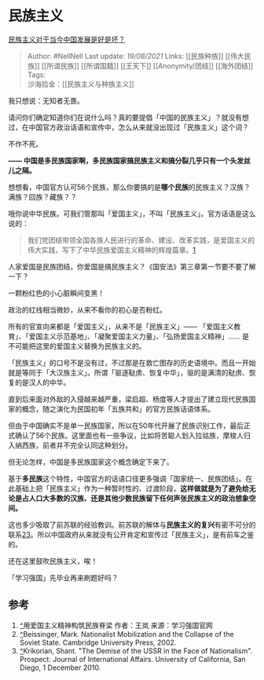 # 民族主义
[民族主义对于当今中国发展是好是坏？](https://www.zhihu.com/question/395927150/answer/1409402698)

> Author: #NellNell 
Last update: *19/08/2021* 
Links: [[民族种族]] [[伟大民族]] [[所谓民族]] [[所谓国籍]] [[王天下]] [[Anonymity/团结]] [[海外团结]]
Tags:  
沙海拾金：[[民族主义与种族主义]]


  

我只想说：无知者无畏。

请问你们确定知道你们在说什么吗？真的要提倡「中国的民族主义」？就没有想过，在中国官方政治话语和宣传中，怎么从来就没出现过「民族主义」这个词？

不作不死。

**—— 中国是多民族国家啊，多民族国家搞民族主义和搞分裂几乎只有一个头发丝儿之隔。**

想想看，中国官方认可56个民族，那么你要搞的是**哪个民族**的民族主义？汉族？满族？回族？藏族？？

哦你说中华民族。可我们管那叫「爱国主义」，不叫「民族主义」。官方话语是这么说的：

> 我们党团结带领全国各族人民进行的革命、建设、改革实践，是爱国主义的伟大实践，写下了中华民族爱国主义精神的辉煌篇章。[1](#ref_1)

人家爱国是民族团结，你爱国是搞民族主义？《国安法》第三章第一节要不要了解一下？

一颗粉红色的小心脏瞬间变黑！

政治的红线相当微妙，从来不看你的初心是否粉红。

所有的官宣向来都是「爱国主义」，从来不是「民族主义」—— 「爱国主义教育」、「爱国主义示范基地」、「凝聚爱国主义力量」、「弘扬爱国主义精神」…… 是不可能把这里的爱国主义替换为民族主义的。

「民族主义」的口号不是没有过，不过那是在救亡图存的历史语境中。而且一开始就是等同于「大汉族主义」。所谓「驱逐鞑虏、恢复中华」，驱的是满清的鞑虏、恢复的是汉人的中华。

直到后来面对外敌的入侵越来越严重，梁启超、杨度等人才提出了建立现代民族国家的概念，随之演化为民国初年「五族共和」的官方民族话语体系。

但由于中国确实不是单一民族国家，所以在50年代开展了民族识别工作，最后正式确认了56个民族。这里面也有一些争议，比如将苦聪人划入拉祜族，摩梭人归入纳西族，前者并不完全认同这种划分。

但无论怎样，中国是多民族国家这个概念确定下来了。

基于**多民族**这个特性，中国官方的话语口径更多强调「国家统一、民族团结」。在此基础上把「民族主义」作为一种暂时性的、过渡阶段，**这样做就是为了避免给无论是占人口大多数的汉族、还是其他少数民族留下任何声张民族主义的政治想象空间。**

这也多少吸取了前苏联的经验教训。前苏联的解体与**民族主义的复兴**有密不可分的联系[2](#ref_2)[3](#ref_3)。所以中国政府从来就没有公开肯定和宣传过「民族主义」，是有前车之鉴的。

还在这里鼓吹民族主义，唉！

「学习强国」先毕业再来刷题好吗？

## 参考

1.  [^](#ref_1_0)用爱国主义精神构筑民族脊梁 作者：王岚 来源：学习强国官网
2.  [^](#ref_2_0)Beissinger, Mark. Nationalist Mobilization and the Collapse of the Soviet State. Cambridge University Press, 2002.
3.  [^](#ref_3_0)Krikorian, Shant. "The Demise of the USSR in the Face of Nationalism". Prospect: Journal of International Affairs. University of California, San Diego, 1 December 2010.